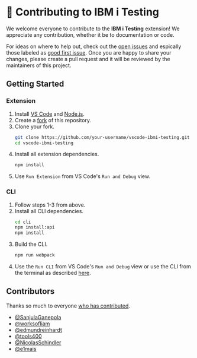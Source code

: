 # 🙏 Contributing to IBM i Testing

We welcome everyone to contribute to the **IBM i Testing** extension! We appreciate any contribution, whether it be to documentation or code. 

For ideas on where to help out, check out the [open issues](https://github.com/IBM/vscode-ibmi-testing/issues) and espically those labeled as [good first issue](https://github.com/IBM/vscode-ibmi-testing/issues?q=is%3Aissue%20state%3Aopen%20label%3A%22good%20first%20issue%22). Once you are happy to share your changes, please create a pull request and it will be reviewed by the maintainers of this project.

## Getting Started

### Extension

1. Install [VS Code](https://code.visualstudio.com/download) and [Node.js](https://nodejs.org/en/download/package-manager).
2. Create a [fork](https://github.com/IBM/vscode-ibmi-testing/fork) of this repository.
3. Clone your fork.
   ```sh
   git clone https://github.com/your-username/vscode-ibmi-testing.git
   cd vscode-ibmi-testing
   ```
4. Install all extension dependencies.
    ```sh
    npm install
    ```
5. Use `Run Extension` from VS Code's `Run and Debug` view.

### CLI

1. Follow steps 1-3 from above.
2. Install all CLI dependencies.
    ```sh
    cd cli
    npm install:api
    npm install
    ```
3. Build the CLI.
    ```sh
    npm run webpack
    ```
4. Use the `Run CLI` from VS Code's `Run and Debug` view or use the CLI from the terminal as described [here](./cli/README.md).

## Contributors

Thanks so much to everyone [who has contributed](https://github.com/IBM/vscode-ibmi-testing/graphs/contributors).

* [@SanjulaGanepola](https://github.com/SanjulaGanepola)
* [@worksofliam](https://github.com/worksofliam)
* [@edmundreinhardt](https://github.com/edmundreinhardt)
* [@tools400](https://github.com/tools400)
* [@NicolasSchindler](https://github.com/NicolasSchindler)
* [@e1mais](https://github.com/e1mais)